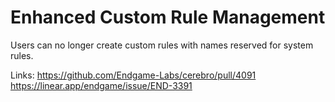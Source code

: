 # Enhanced Custom Rule Management

Users can no longer create custom rules with names reserved for system rules.

Links:
https://github.com/Endgame-Labs/cerebro/pull/4091
https://linear.app/endgame/issue/END-3391
